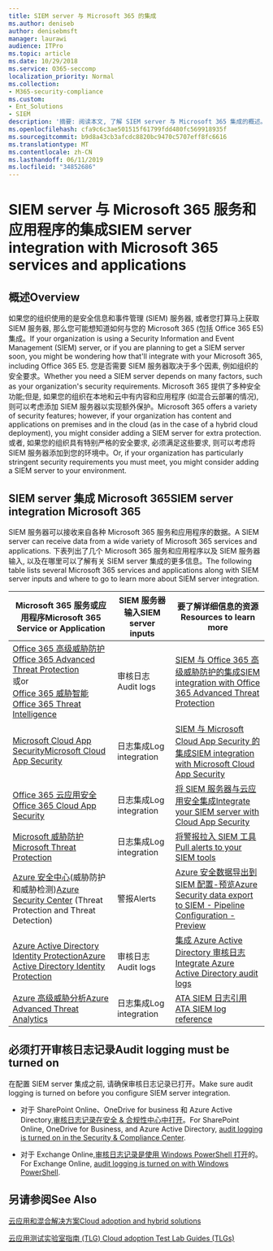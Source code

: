 ```yaml
---
title: SIEM server 与 Microsoft 365 的集成
ms.author: deniseb
author: denisebmsft
manager: laurawi
audience: ITPro
ms.topic: article
ms.date: 10/29/2018
ms.service: O365-seccomp
localization_priority: Normal
ms.collection:
- M365-security-compliance
ms.custom:
- Ent_Solutions
- SIEM
description: '摘要: 阅读本文, 了解 SIEM server 与 Microsoft 365 集成的概述。'
ms.openlocfilehash: cfa9c6c3ae501515f61799fdd480fc569918935f
ms.sourcegitcommit: b9d8a43cb3afcdc8820bc9470c5707eff8fc6616
ms.translationtype: MT
ms.contentlocale: zh-CN
ms.lasthandoff: 06/11/2019
ms.locfileid: "34852686"
---
```

# <a name="siem-server-integration-with-microsoft-365-services-and-applications"></a><span data-ttu-id="e60c0-103">SIEM server 与 Microsoft 365 服务和应用程序的集成</span><span class="sxs-lookup"><span data-stu-id="e60c0-103">SIEM server integration with Microsoft 365 services and applications</span></span>

## <a name="overview"></a><span data-ttu-id="e60c0-104">概述</span><span class="sxs-lookup"><span data-stu-id="e60c0-104">Overview</span></span>

<span data-ttu-id="e60c0-105">如果您的组织使用的是安全信息和事件管理 (SIEM) 服务器, 或者您打算马上获取 SIEM 服务器, 那么您可能想知道如何与您的 Microsoft 365 (包括 Office 365 E5) 集成。</span><span class="sxs-lookup"><span data-stu-id="e60c0-105">If your organization is using a Security Information and Event Management (SIEM) server, or if you are planning to get a SIEM server soon, you might be wondering how that'll integrate with your Microsoft 365, including Office 365 E5.</span></span> <span data-ttu-id="e60c0-106">您是否需要 SIEM 服务器取决于多个因素, 例如组织的安全要求。</span><span class="sxs-lookup"><span data-stu-id="e60c0-106">Whether you need a SIEM server depends on many factors, such as your organization's security requirements.</span></span> <span data-ttu-id="e60c0-107">Microsoft 365 提供了多种安全功能;但是, 如果您的组织在本地和云中有内容和应用程序 (如混合云部署的情况), 则可以考虑添加 SIEM 服务器以实现额外保护。</span><span class="sxs-lookup"><span data-stu-id="e60c0-107">Microsoft 365 offers a variety of security features; however, if your organization has content and applications on premises and in the cloud (as in the case of a hybrid cloud deployment), you might consider adding a SIEM server for extra protection.</span></span> <span data-ttu-id="e60c0-108">或者, 如果您的组织具有特别严格的安全要求, 必须满足这些要求, 则可以考虑将 SIEM 服务器添加到您的环境中。</span><span class="sxs-lookup"><span data-stu-id="e60c0-108">Or, if your organization has particularly stringent security requirements you must meet, you might consider adding a SIEM server to your environment.</span></span>

## <a name="siem-server-integration-microsoft-365"></a><span data-ttu-id="e60c0-109">SIEM server 集成 Microsoft 365</span><span class="sxs-lookup"><span data-stu-id="e60c0-109">SIEM server integration Microsoft 365</span></span>

<span data-ttu-id="e60c0-110">SIEM 服务器可以接收来自各种 Microsoft 365 服务和应用程序的数据。</span><span class="sxs-lookup"><span data-stu-id="e60c0-110">A SIEM server can receive data from a wide variety of Microsoft 365 services and applications.</span></span> <span data-ttu-id="e60c0-111">下表列出了几个 Microsoft 365 服务和应用程序以及 SIEM 服务器输入, 以及在哪里可以了解有关 SIEM server 集成的更多信息。</span><span class="sxs-lookup"><span data-stu-id="e60c0-111">The following table lists several Microsoft 365 services and applications along with SIEM server inputs and where to go to learn more about SIEM server integration.</span></span> 

| <span data-ttu-id="e60c0-112">Microsoft 365 服务或应用程序</span><span class="sxs-lookup"><span data-stu-id="e60c0-112">Microsoft 365 Service or Application</span></span> | <span data-ttu-id="e60c0-113">SIEM 服务器输入</span><span class="sxs-lookup"><span data-stu-id="e60c0-113">SIEM server inputs</span></span> | <span data-ttu-id="e60c0-114">要了解详细信息的资源</span><span class="sxs-lookup"><span data-stu-id="e60c0-114">Resources to learn more</span></span> |
| --- | --- | --- |
| [<span data-ttu-id="e60c0-115">Office 365 高级威胁防护</span><span class="sxs-lookup"><span data-stu-id="e60c0-115">Office 365 Advanced Threat Protection</span></span>](office-365-atp.md) <br/>   <span data-ttu-id="e60c0-116">或</span><span class="sxs-lookup"><span data-stu-id="e60c0-116">or</span></span>   <br/>[<span data-ttu-id="e60c0-117">Office 365 威胁智能</span><span class="sxs-lookup"><span data-stu-id="e60c0-117">Office 365 Threat Intelligence</span></span>](office-365-ti.md) | <span data-ttu-id="e60c0-118">审核日志</span><span class="sxs-lookup"><span data-stu-id="e60c0-118">Audit logs</span></span> | [<span data-ttu-id="e60c0-119">SIEM 与 Office 365 高级威胁防护的集成</span><span class="sxs-lookup"><span data-stu-id="e60c0-119">SIEM integration with Office 365 Advanced Threat Protection</span></span>](siem-integration-with-office-365-ti.md) |
| [<span data-ttu-id="e60c0-120">Microsoft Cloud App Security</span><span class="sxs-lookup"><span data-stu-id="e60c0-120">Microsoft Cloud App Security</span></span>](https://docs.microsoft.com/cloud-app-security/what-is-cloud-app-security) | <span data-ttu-id="e60c0-121">日志集成</span><span class="sxs-lookup"><span data-stu-id="e60c0-121">Log integration</span></span> | [<span data-ttu-id="e60c0-122">SIEM 与 Microsoft Cloud App Security 的集成</span><span class="sxs-lookup"><span data-stu-id="e60c0-122">SIEM integration with Microsoft Cloud App Security</span></span>](https://docs.microsoft.com/cloud-app-security/siem) |
| [<span data-ttu-id="e60c0-123">Office 365 云应用安全</span><span class="sxs-lookup"><span data-stu-id="e60c0-123">Office 365 Cloud App Security</span></span>](https://docs.microsoft.com/cloud-app-security/what-is-cloud-app-security) | <span data-ttu-id="e60c0-124">日志集成</span><span class="sxs-lookup"><span data-stu-id="e60c0-124">Log integration</span></span> | [<span data-ttu-id="e60c0-125">将 SIEM 服务器与云应用安全集成</span><span class="sxs-lookup"><span data-stu-id="e60c0-125">Integrate your SIEM server with Cloud App Security</span></span>](https://docs.microsoft.com/cloud-app-security/siem) |
| [<span data-ttu-id="e60c0-126">Microsoft 威胁防护</span><span class="sxs-lookup"><span data-stu-id="e60c0-126">Microsoft Threat Protection</span></span>](https://docs.microsoft.com/windows/security/threat-protection/) | <span data-ttu-id="e60c0-127">日志集成</span><span class="sxs-lookup"><span data-stu-id="e60c0-127">Log integration</span></span> | [<span data-ttu-id="e60c0-128">将警报拉入 SIEM 工具</span><span class="sxs-lookup"><span data-stu-id="e60c0-128">Pull alerts to your SIEM tools</span></span>](https://docs.microsoft.com/windows/security/threat-protection/microsoft-defender-atp/configure-siem) |
| <span data-ttu-id="e60c0-129">[Azure 安全中心](https://docs.microsoft.com/azure/security-center/security-center-intro)(威胁防护和威胁检测)</span><span class="sxs-lookup"><span data-stu-id="e60c0-129">[Azure Security Center](https://docs.microsoft.com/azure/security-center/security-center-intro) (Threat Protection and Threat Detection)</span></span> | <span data-ttu-id="e60c0-130">警报</span><span class="sxs-lookup"><span data-stu-id="e60c0-130">Alerts</span></span> | [<span data-ttu-id="e60c0-131">Azure 安全数据导出到 SIEM 配置-预览</span><span class="sxs-lookup"><span data-stu-id="e60c0-131">Azure Security data export to SIEM - Pipeline Configuration - Preview</span></span>](https://docs.microsoft.com/azure/security-center/security-center-export-data-to-siem) |
| [<span data-ttu-id="e60c0-132">Azure Active Directory Identity Protection</span><span class="sxs-lookup"><span data-stu-id="e60c0-132">Azure Active Directory Identity Protection</span></span>](https://docs.microsoft.com/azure/active-directory/identity-protection/overview) | <span data-ttu-id="e60c0-133">审核日志</span><span class="sxs-lookup"><span data-stu-id="e60c0-133">Audit logs</span></span> | [<span data-ttu-id="e60c0-134">集成 Azure Active Directory 审核日志</span><span class="sxs-lookup"><span data-stu-id="e60c0-134">Integrate Azure Active Directory audit logs</span></span>](https://docs.microsoft.com/azure/security/security-azure-log-integration-ad) |
| [<span data-ttu-id="e60c0-135">Azure 高级威胁分析</span><span class="sxs-lookup"><span data-stu-id="e60c0-135">Azure Advanced Threat Analytics</span></span>](https://docs.microsoft.com/azure/security/azure-threat-detection) | <span data-ttu-id="e60c0-136">日志集成</span><span class="sxs-lookup"><span data-stu-id="e60c0-136">Log integration</span></span> | [<span data-ttu-id="e60c0-137">ATA SIEM 日志引用</span><span class="sxs-lookup"><span data-stu-id="e60c0-137">ATA SIEM log reference</span></span>](https://docs.microsoft.com/advanced-threat-analytics/cef-format-sa) |

## <a name="audit-logging-must-be-turned-on"></a><span data-ttu-id="e60c0-138">必须打开审核日志记录</span><span class="sxs-lookup"><span data-stu-id="e60c0-138">Audit logging must be turned on</span></span>

<span data-ttu-id="e60c0-139">在配置 SIEM server 集成之前, 请确保审核日志记录已打开。</span><span class="sxs-lookup"><span data-stu-id="e60c0-139">Make sure audit logging is turned on before you configure SIEM server integration.</span></span> 

- <span data-ttu-id="e60c0-140">对于 SharePoint Online、OneDrive for business 和 Azure Active Directory,[审核日志记录在安全 & 合规性中心中打开](https://docs.microsoft.com/office365/securitycompliance/turn-audit-log-search-on-or-off)。</span><span class="sxs-lookup"><span data-stu-id="e60c0-140">For SharePoint Online, OneDrive for Business, and Azure Active Directory, [audit logging is turned on in the Security & Compliance Center](https://docs.microsoft.com/office365/securitycompliance/turn-audit-log-search-on-or-off).</span></span>

- <span data-ttu-id="e60c0-141">对于 Exchange Online,[审核日志记录是使用 Windows PowerShell 打开](https://docs.microsoft.com/office365/securitycompliance/enable-mailbox-auditing)的。</span><span class="sxs-lookup"><span data-stu-id="e60c0-141">For Exchange Online, [audit logging is turned on with Windows PowerShell](https://docs.microsoft.com/office365/securitycompliance/enable-mailbox-auditing).</span></span>
 
## <a name="see-also"></a><span data-ttu-id="e60c0-142">另请参阅</span><span class="sxs-lookup"><span data-stu-id="e60c0-142">See Also</span></span>

[<span data-ttu-id="e60c0-143">云应用和混合解决方案</span><span class="sxs-lookup"><span data-stu-id="e60c0-143">Cloud adoption and hybrid solutions</span></span>](https://docs.microsoft.com/office365/enterprise/cloud-adoption-and-hybrid-solutions)
  
[<span data-ttu-id="e60c0-144">云应用测试实验室指南 (TLG) </span><span class="sxs-lookup"><span data-stu-id="e60c0-144">Cloud adoption Test Lab Guides (TLGs)</span></span>](https://docs.microsoft.com/office365/enterprise/cloud-adoption-test-lab-guides-tlgs)


